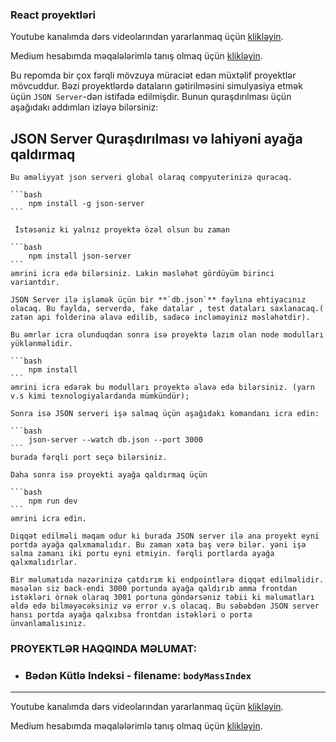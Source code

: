### React proyektləri

Youtube kanalımda dərs videolarından yararlanmaq üçün [klikləyin](https://www.youtube.com/@rasul_jangirli).

Medium hesabımda məqalələrimlə tanış olmaq üçün [klikləyin](https://medium.com/@rasuljangirli).

Bu repomda bir çox fərqli mövzuya müraciət edən müxtəlif proyektlər mövcuddur. Bəzi proyektlərdə dataların gətirilməsini simulyasiya etmək üçün `JSON Server`-dən istifadə edilmişdir. Bunun quraşdırılması üçün aşağıdakı addımları izləyə bilərsiniz:

## JSON Server Quraşdırılması və lahiyəni ayağa qaldırmaq

    Bu əməliyyat json serveri global olaraq compyuterinizə quracaq.
    
    ```bash
        npm install -g json-server
    ```

     İstəsəniz ki yalnız proyektə özəl olsun bu zaman

    ```bash
        npm install json-server
    ```
    əmrini icra edə bilərsiniz. Lakin məsləhət gördüyüm birinci variantdır.

    JSON Server ilə işləmək üçün bir **`db.json`** faylına ehtiyacınız olacaq. Bu faylda, serverdə, fake datalar , test dataları saxlanacaq.( zatən api folderinə əlavə edilib, sadəcə incləməyiniz məsləhətdir).

    Bu əmrlər icra olunduqdan sonra isə proyektə lazım olan node modulları yüklənməlidir.

    ```bash
        npm install
    ```
    əmrini icra edərək bu modulları proyektə əlavə edə bilərsiniz. (yarn v.s kimi texnologiyalardanda mümkündür);

    Sonra isə JSON serveri işə salmaq üçün aşağıdakı komandanı icra edin:

    ```bash
        json-server --watch db.json --port 3000
    ```
    burada fərqli port seçə bilərsiniz.

    Daha sonra isə proyekti ayağa qaldırmaq üçün 

    ```bash
        npm run dev 
    ```
    əmrini icra edin.

    Diqqət edilməli məqam odur ki burada JSON server ilə ana proyekt eyni portda ayağa qalxmamalıdır. Bu zaman xəta baş verə bilər. yəni işə salma zamanı iki portu eyni etmiyin. fərqli portlarda ayağa qalxmalıdırlar.

    Bir məlumatıda nəzərinizə çatdırım ki endpointlərə diqqət edilməlidir. məsələn siz back-endi 3000 portunda ayağa qaldırıb amma frontdan istəkləri örnək olaraq 3001 portuna göndərsəniz təbii ki məlumatları əldə edə bilməyəcəksiniz və error v.s olacaq. Bu səbəbdən JSON server hansı portda ayağa qalxıbsa frontdan istəkləri o porta ünvanlamalısınız.


### PROYEKTLƏR HAQQINDA MƏLUMAT:

- ### Bədən Kütlə Indeksi - filename: `bodyMassIndex`

---

Youtube kanalımda dərs videolarından yararlanmaq üçün [klikləyin](https://www.youtube.com/@rasul_jangirli).

Medium hesabımda məqalələrimlə tanış olmaq üçün [klikləyin](https://medium.com/@rasuljangirli).
